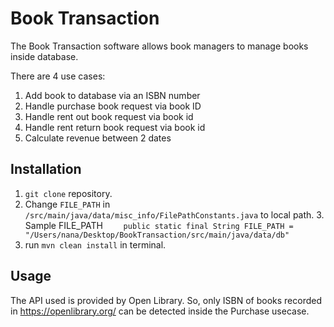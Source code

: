 # Book Transaction

The Book Transaction software allows book managers to manage books inside database.

There are 4 use cases:
1. Add book to database via an ISBN number
2. Handle purchase book request via book ID
3. Handle rent out book request via book id
4. Handle rent return book request via book id
5. Calculate revenue between 2 dates

## Installation

1. `git clone` repository.
2. Change `FILE_PATH` in `/src/main/java/data/misc_info/FilePathConstants.java` to local path.
   3. Sample FILE_PATH `    public static final String FILE_PATH = "/Users/nana/Desktop/BookTransaction/src/main/java/data/db"`
4. run `mvn clean install` in terminal.

## Usage

The API used is provided by Open Library. So, only ISBN of books recorded in https://openlibrary.org/ can be detected inside the Purchase usecase.
